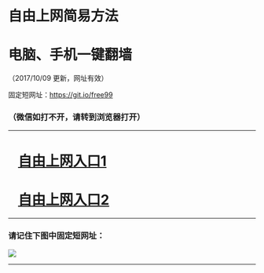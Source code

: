 ﻿# 自由上网简易方法

# 电脑、手机一键翻墙

（2017/10/09 更新，网址有效）

固定短网址：https://git.io/free99

### （微信如打不开，请转到浏览器打开）


***





# &nbsp;&nbsp; <a href="http://ft29695875.fwq-tz-1001.info/fwqtz01.html?t=100900126055 " target="_blank">自由上网入口1</a>
# &nbsp;&nbsp; <a href="http://ft3021526225.fwq-tz-1002.info/fwqtz02.html?t=10090016295 " target="_blank">自由上网入口2</a>
***

### 请记住下图中固定短网址：

<img src="https://s3-us-west-2.amazonaws.com/fwq-1001/yjfq-20170905okok.png" /> 


***


